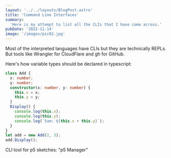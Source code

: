 ```yaml
---
layout: '../../layouts/BlogPost.astro'
title: 'Command Line Interfaces'
summary:
  'Here is my attempt to list all the CLIs that I have come across.'
pubDate: '2022-11-14'
image: '/images/pic02.jpg'
---
```


Most of the interpreted languages have CLIs but they are technically REPLs. But tools like Wrangler for CloudFlare and gh for GitHub. 

Here's how variable types should be declared in typescript:

```ts
class Add {
  x: number;
  y: number;
  constructor(x: number, y: number) {
    this.x = x;
    this.y = y;
  }
  Display() {
    console.log(this.x);
    console.log(this.y);
    console.log(`Sum: ${this.x + this.y}`);
  }
}
let add = new Add(2, 3);
add.Display();
```

CLI tool for p5 sketches:  "p5 Manager" 
